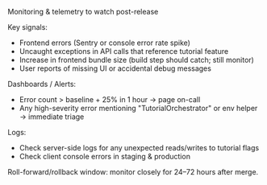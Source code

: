 Monitoring & telemetry to watch post-release

Key signals:
- Frontend errors (Sentry or console error rate spike)
- Uncaught exceptions in API calls that reference tutorial feature
- Increase in frontend bundle size (build step should catch; still monitor)
- User reports of missing UI or accidental debug messages

Dashboards / Alerts:
- Error count > baseline + 25% in 1 hour → page on-call
- Any high-severity error mentioning "TutorialOrchestrator" or env helper → immediate triage

Logs:
- Check server-side logs for any unexpected reads/writes to tutorial flags
- Check client console errors in staging & production

Roll-forward/rollback window: monitor closely for 24–72 hours after merge.